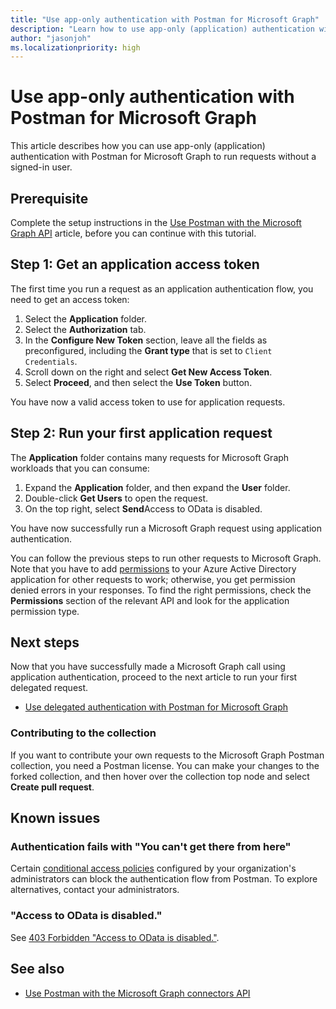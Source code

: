 ```yaml
---
title: "Use app-only authentication with Postman for Microsoft Graph"
description: "Learn how to use app-only (application) authentication with Postman for Microsoft Graph to run requests without a signed-in user."
author: "jasonjoh"
ms.localizationpriority: high
---
```


# Use app-only authentication with Postman for Microsoft Graph

This article describes how you can use app-only (application) authentication with Postman for Microsoft Graph to run requests without a signed-in user.

## Prerequisite

Complete the setup instructions in the [Use Postman with the Microsoft Graph API](use-postman.md) article, before you can continue with this tutorial.

## Step 1: Get an application access token

The first time you run a request as an application authentication flow, you need to get an access token:

1. Select the **Application** folder.
1. Select the **Authorization** tab.
1. In the **Configure New Token** section, leave all the fields as preconfigured, including the **Grant type** that is set to `Client Credentials`.
1. Scroll down on the right and select **Get New Access Token**.
1. Select **Proceed**, and then select the **Use Token** button.

You have now a valid access token to use for application requests.

## Step 2: Run your first application request

The **Application** folder contains many requests for Microsoft Graph workloads that you can consume:

1. Expand the **Application** folder, and then expand the **User** folder.
1. Double-click **Get Users** to open the request.
1. On the top right, select **Send**Access to OData is disabled.

You have now successfully run a Microsoft Graph request using application authentication.

You can follow the previous steps to run other requests to Microsoft Graph. Note that you have to add [permissions](permissions-reference.md) to your Azure Active Directory application for other requests to work; otherwise, you get permission denied errors in your responses. To find the right permissions, check the **Permissions** section of the relevant API and look for the application permission type.

## Next steps

Now that you have successfully made a Microsoft Graph call using application authentication, proceed to the next article to run your first delegated request.

- [Use delegated authentication with Postman for Microsoft Graph](use-postman-with-delegated-permissions.md)

### Contributing to the collection

If you want to contribute your own requests to the Microsoft Graph Postman collection, you need a Postman license. You can make your changes to the forked collection, and then hover over the collection top node and select **Create pull request**.

## Known issues

### Authentication fails with "You can't get there from here"

Certain [conditional access policies](/azure/active-directory/conditional-access/overview) configured by your organization's administrators can block the authentication flow from Postman. To explore alternatives, contact your administrators.

### "Access to OData is disabled."

See [403 Forbidden "Access to OData is disabled."](resolve-auth-errors.md#403-forbidden-access-to-odata-is-disabled).

## See also

- [Use Postman with the Microsoft Graph connectors API](connecting-external-content-connectors-api-postman.md)
